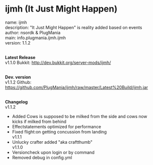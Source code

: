 ijmh (It Just Might Happen)
====

name: ijmh<br />
description: "It Just Might Happen" is reality added based on events<br />
author: nsordk & PlugMania<br />
main: info.plugmania.ijmh.ijmh<br />
version: 1.1.2<br /><br />

<b>Latest Release</b><br />
v1.1.0 Bukkit: http://dev.bukkit.org/server-mods/ijmh/<br /><br />

<b>Dev. version</b><br />
v1.1.2 Github: https://github.com/PlugMania/ijmh/raw/master/Latest%20Build/ijmh.jar<br /><br />
              
<b>Changelog</b><br />
v1.1.2<br />
- Added Cows is supposed to be milked from the side and cows now kicks if milked from behind<br />
- Effectstatements optimized for performance<br />
- Fixed flight:on getting concussion from landing<br />
v1.1.1<br />
- Unlucky crafter added "aka craftthumb"<br />
v1.1.0<br />
- Versioncheck upon login or by command<br /> 
- Removed debug in config.yml<br />